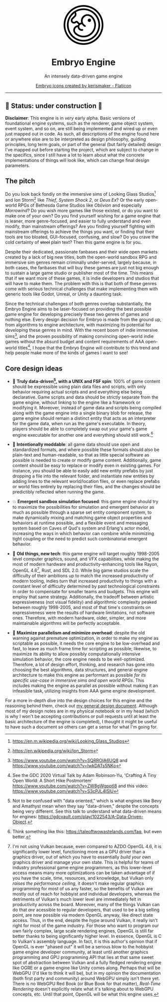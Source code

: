 <div align="center">
  <img src="./embryo.png" width="128" height="128" style="display: block; margin: 0 auto"/>
  <h1>Embryo Engine</h1>
  <p>An intensely data-driven game engine</p>

<a href="https://www.flaticon.com/free-icons/embryo" title="embryo icons">Embryo icons created by kerismaker - Flaticon</a>
</div>


---

## 🚧 Status: under construction 🚧

**Disclaimer**: This engine is in *very* early alpha. Basic versions of
foundational engine systems, such as the renderer, game object system, event
system, and so on, are still being implemented and wired up or even just mapped
out in code. As such, all descriptions of the engine found here or anywhere else
are to be interpreted as design philosophy, guiding principles, long term goals,
or part of the general (but fairly detailed) design I've mapped out before
starting the project, which are subject to change in the specifics, since I
still have a lot to learn about what the concrete implementations of things will
look like, which can change final design parameters.

## The pitch

Do you look back fondly on the immersive sims of Looking Glass Studios[^1] and
Ion Storm[^2] like *Thief*, *System Shock 2*, or *Deus Ex*? Or the early
open-world RPGs of Bethesda Game Studios like *Oblivion* and especially
*Morrowind*? Do you wish more games like those existed, or do you want to make
one of your own? Do you find yourself wishing for a game engine that is leaner,
more genre-focused, and easier to fully understand and even modify, than
mainstream offerings? Are you finding yourself fighting with mainstream
offerings to achieve the things you want, or finding that their tools are too
bloated, GUI-focused, confusing, and slow? Do you crave the cold certainty of
~~steel~~ plain text? Then this game engine is for you.

Despite their dedicated, passionate fanbases and their wide open markets created
by a lack of big new titles, both the open-world sandbox RPG and immersive sim
genres remain criminally under-served, largely because, in both cases, the
fanbases that will buy these games are just not big enough to sustain a large
game studio or publisher most of the time. This means that if we want more of
these games, it is indie developers and studios that will have to make them. The
problem with this is that both of these genres come with serious technical
challenges that make implementing them with generic tools like Godot, Unreal, or
Unity a daunting task.

Since the technical challenges of both genres overlap substantially, the Embryo
Engine aims to be laser-focused on providing the best possible game engine for
developing precisely these two genres of games and nothing else. Every design
decision for Embryo is made from the ground up, from algorithms to engine
architecture, with maximizing its potential for developing these genres in mind.
With the recent boom of indie immersive sims[^3], and the proven possibility of
making convincing open-world indie games without the absurd budget and content
requirements of AAA open-world titles[^4], I hope that the Embryo Engine will
contribute to this trend and help people make more of the kinds of games I want
to see!

## Core design ideas

- 📝 **Truly data-driven[^5], with a UNIX and FSF spin**: 100% of game content
  should be expressible using plain data files and scripts, with only behavior requiring actual scripts and and everything else being declarative. Game scripts and data should be strictly separate from the
  game engine, without linking to the engine like a framework or modifying it.
  Moreover, instead of game data and scripts being compiled along with the game
  engine into a single binary blob for release, the game engine should remain a
  distinct entity that acts as an interpreter for the game data, when run as the
  game's executable. In theory, players should be able to completely swap out
  your game's game engine executable for another one and everything should still
  work.[^6]

- 🔬 **Intentionally moddable**: all game data should use open and
  standardized formats, and where possible these formats should also be
  plain-text and human-readable, so that as little special software as possible
  is needed to create or modify game content. Additionally, game content should
  be easy to replace or modify even in existing games. For instance, you should
  be able to easily add new entity prefabs by just dropping a file into the
  relevant folder, and instantiate new entities by adding lines to the relevant
  world/location files, or even replace prefabs or world files entirely by
  replacing their files, and the changes should be predictibly reflected when
  running the game.
  
- 💥 **Emergent sandbox simulation focused**: this game engine should try to
  maximize the possibilities for simulation and emergent behavior as much as
  possible through a sparse set entity component system, to make dynamically
  mixing and matching game object properties and behaviors at runtime possible,
  and a flexible event and messaging system based on Caves of Qud's system and
  Erlang's actor model, increasing the ways in which behavior can combine while
  minimizing tight coupling or the need to predict such combinatorial emergent
  behavior.
  
- 🧓 **Old things, new tech**: this game engine will target roughly 1998-2005
  level computer graphics, sound, and VFX capabilities, while making the most of
  modern hardware and productivity-enhancing tools like Rayon, OpenGL 4.6[^7],
  Rust, and SDL 2.0. While big game studios scale the difficulty of their
  ambitions up to match the increased productivity of modern tooling, indies
  turn that increased productivity to things with a constant level of difficulty
  determined by past technological constraints in order to compensate for
  smaller teams and budgets. This engine will employ that same strategy.
  Additionally, the tradeoff between artistic expressiveness (not visual
  fidelity) and algorithmic complexity peaked between roughly 1998-2005, and
  most of that time's constraints on expressiveness were the results of hardware
  limitations, not software ones. Therefore, with modern hardware, older,
  simpler, and more maintainable algorithms will be perfectly acceptable.

- 🔀 **Maximize parallelism and minimize overhead**: despite the old warning
  against premature optimization, in order to make my engine as scriptable as
  possible, it needs the core engine to be low-overhead and fast, to leave as
  much frame time for scripting as possible; likewise, to maximize its ability
  to allow possibly computationally intensive simulation behavior, the core
  engine needs to be well-optimized. Therefore, a lot of design effort,
  thinking, and research has gone into choosing the best algorithms, data
  structures, and general engine architecture to make this engine as performant
  as possible *for its specific use-case in immersive sims and open world RPGs*.
  This includes making the engine as parallel as possible without making it an
  infeasible task, utilizing insights from AAA game engine development.

For a more in-depth dive into the design choices for this engine and the
reasoning behind them, check out [my general design document](./DESIGN.md).
Although most of my design notes are in my physical notebook or in my head
(which is why I won't be accepting contributions or pull requests until at least
the basic architecture of the engine is completed), I thought it might be useful
to have such a document so others can get a sense for what I'm going for.

[^1]: <https://en.m.wikipedia.org/wiki/Looking_Glass_Studios>

[^2]: <https://en.wikipedia.org/wiki/Ion_Storm>

[^3]: <https://www.youtube.com/watch?v=SQRROIA6UQ8> and <https://www.youtube.com/watch?v=IwkDATs5NKo>

[^4]: See the GDC 2020 Virtual Talk by Adam Robinson-Yu, 'Crafting A Tiny Open
    World: A Short Hike Postmortem' <https://www.youtube.com/watch?v=ZW8gWgpptI8>
    and this video: <https://www.youtube.com/watch?v=S3cPJL4ISlU>

[^5]: Not to be confused with "data oriented," which is what engines like Bevy and
    Amathyst mean when they say "data-driven," despite the concepts being very
    different. See this talk to understand what data-driven means for engines:
    <https://gdcvault.com/play/1022543/A-Data-Driven-Object>.

[^6]: Think something like this: <https://taleoftwowastelands.com/faq>, but
    even better.
    
[^7]: I'm not using Vulkan because, even compared to AZDO OpenGL 4.6, it is
    significantly lower level, functioning more as a GPU driver than a graphics
    driver, out of which you have to essentially *build your own* graphics
    driver and manage your own state. This is helpful for teams of industry
    professional game engine programmers, as this lower-level access means many
    more optimizations can be taken advantage of if you have the scale, time,
    resources, and knowledge, but Vulkan only *raises the performance ceiling*,
    it doesn't make regular graphics programming for most of us any faster, so
    the benefits of Vulkan are mostly out of reach for hobbyist and individual
    developers, whereas the detriments of Vulkan's much lower level are
    immediately felt in productivity across the board. Moreover, many of the
    things Vulkan can do that *are* acessible to regular developers, that used
    to be a big selling point, are now possible via modern OpenGL anyway, like
    direct state access. Thus, in the end, despite the hype around Vulkan, it
    really isn't right for most of the game industry. For those who want to
    program our own fairly complex, large scale rendering engines, OpenGL is
    still far better thanks to being significantly higher level. In essence,
    OpenGL is C to Vulkan's assembly language. In fact, it is this author's
    opinion that if OpenGL is ever "phased out" it will be a serious blow to the
    hobbyist game engine developer community, at least until another graphics
    programming and GPU programming API that lies at that same sweet spot of
    abstraction between Vulkan and a fully fledged rendering engine like OGRE or
    a game engine like Unity comes along. Perhaps that will be WebGPU (I'd like
    to think it will be), but in my opinion the documentation (both first party
    and community) around WebGPU simply isn't there yet. There is no WebGPU Red
    Book (or Blue Book for that matter), *Real-Time Rendering* doesn't
    explicitly relate what it's talking about to WebGPU concepts, etc. Until
    that point, OpenGL will be what this engine uses.

